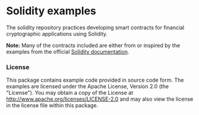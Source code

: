 # Solidity examples
The solidity repository practices developing smart contracts for financial cryptographic applications using Solidity.

**Note:** Many of the contracts included are either from or inspired by the examples from the official [Solidity documentation](http://solidity.readthedocs.org).

### License
This package contains example code provided in source code form. The examples are licensed under the Apache License, Version 2.0 (the "License"). You may obtain a copy of the License at http://www.apache.org/licenses/LICENSE-2.0 and may also view the license in the license file within this package.
